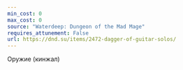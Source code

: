```yaml
---
min_cost: 0
max_cost: 0
source: "Waterdeep: Dungeon of the Mad Mage"
requires_attunement: False
url: https://dnd.su/items/2472-dagger-of-guitar-solos/
---
```


Оружие (кинжал)